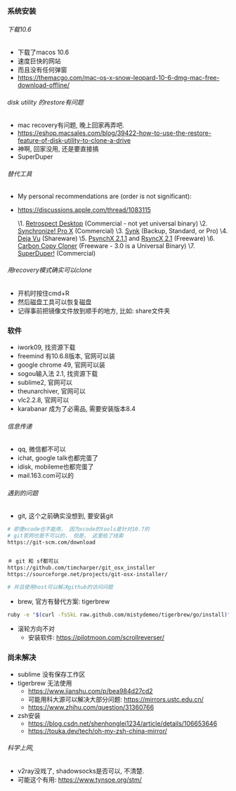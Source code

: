 ### 系统安装

###### 下载10.6

- 下载了macos 10.6 
- 速度巨快的网站
- 而且没有任何弹窗
-  https://themacgo.com/mac-os-x-snow-leopard-10-6-dmg-mac-free-download-offline/



###### disk utility 的restore有问题

- mac recovery有问题, 晚上回家再弄吧.
- https://eshop.macsales.com/blog/39422-how-to-use-the-restore-feature-of-disk-utility-to-clone-a-drive
- 神啊, 回家没用, 还是要直接搞
-  SuperDuper

###### 替代工具

- My personal recommendations are (order is not significant): 

- https://discussions.apple.com/thread/1083115

  \1.  [Retrospect Desktop](http://www.dantz.com/) (Commercial - not yet universal binary) 
  \2.  [Synchronize! Pro X](http://www.qdea.com/) (Commercial) 
  \3.  [Synk](http://www.decimus.net/) (Backup, Standard, or Pro) 
  \4.  [Deja Vu](http://propagandaprod.com/dejavu.html) (Shareware) 
  \5.  [PsynchX 2.1.1](http://sourceforge.net/projects/psyncx) and  [RsyncX 2.1](http://archive.macosxlabs.org/rsyncx/rsyncx.html) (Freeware) 
  \6.  [Carbon Copy Cloner](http://www.bombich.com/software/ccc.html) (Freeware - 3.0 is a Universal Binary) 
  \7.  [SuperDuper!](http://www.shirt-pocket.com/) (Commercial) 

###### 用recovery模式确实可以clone

- 开机时按住cmd+R
- 然后磁盘工具可以恢复磁盘
- 记得事前把镜像文件放到顺手的地方, 比如: share文件夹

### 软件

- iwork09, 找资源下载
- freemind 有10.6.8版本, 官网可以装
- google chrome 49, 官网可以装
- sogou输入法 2.1, 找资源下载
- sublime2, 官网可以
- theunarchiver, 官网可以
- vlc2.2.8, 官网可以
- karabanar 成为了必需品, 需要安装版本8.4

###### 信息传递

- qq, 微信都不可以
- ichat, google talk也都完蛋了
- idisk, mobileme也都完蛋了
- mail.163.com可以的

###### 遇到的问题

- git, 这个之前确实没想到, 要安装git
```sh
# 即便xcode也不能用， 因为xcode的tools是针对10.7的
# git官网也是不可以的， 但是， 这里给了线索
https://git-scm.com/download


＃ git 和 sf都可以
https://github.com/timcharper/git_osx_installer
https://sourceforge.net/projects/git-osx-installer/

# 并且使用host可以解决github的访问问题
```
- brew, 官方有替代方案: tigerbrew
```sh
ruby -e "$(curl -fsSkL raw.github.com/mistydemeo/tigerbrew/go/install)"
```

- 滚轮方向不对
	- 安装软件: https://pilotmoon.com/scrollreverser/

### 尚未解决

- sublime 没有保存工作区
- tigerbrew 无法使用
  - https://www.jianshu.com/p/bea984d27cd2
  - 可能用科大源可以解决大部分问题: https://mirrors.ustc.edu.cn/
  - https://www.zhihu.com/question/31360766
- zsh安装
  - https://blog.csdn.net/shenhonglei1234/article/details/106653646
  - https://touka.dev/tech/oh-my-zsh-china-mirror/

###### 科学上网, 

- v2ray没戏了, shadowsocks是否可以, 不清楚.
- 可能这个有用: https://www.tynsoe.org/stm/